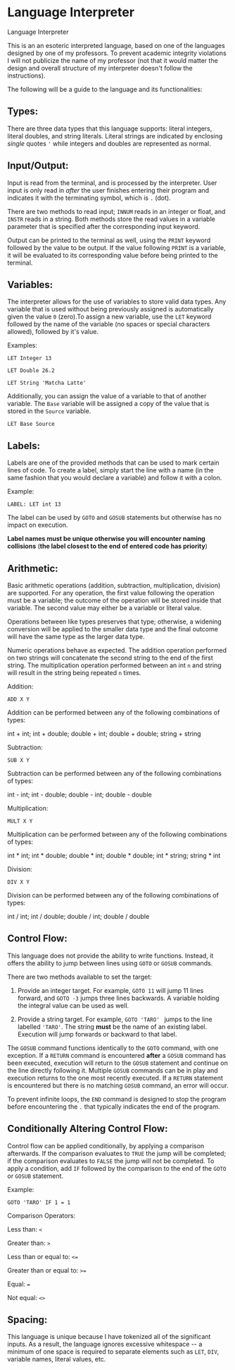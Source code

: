 # Language Interpreter
Language Interpreter

This is an an esoteric interpreted language, based on one of the languages designed by one of my professors.
To prevent academic integrity violations I will not publicize the name of my professor (not that it would matter the design and overall structure of my interpreter doesn't follow the instructions).

The following will be a guide to the language and its functionalities:

## Types:

There are three data types that this language supports: literal integers, literal doubles, and string literals. 
Literal strings are indicated by enclosing *single* quotes `'` while integers and doubles are represented as normal.

## Input/Output:

Input is read from the terminal, and is processed by the interpreter. 
User input is only read in *after* the user finishes entering their program and indicates it with the terminating symbol, which is `.` (dot).

There are two methods to read input; `INNUM` reads in an integer or float, and `INSTR` reads in a string. 
Both methods store the read values in a variable parameter that is specified after the corresponding input keyword. 

Output can be printed to the terminal as well, using the `PRINT` keyword followed by the value to be output. 
If the value following `PRINT` is a variable, it will be evaluated to its corresponding value before being printed to the terminal.

## Variables:

The interpreter allows for the use of variables to store valid data types. Any variable that is used without being previously assigned is automatically given the value `0` (zero).To assign a new variable, use the `LET` keyword followed by the name of the variable (no spaces or special characters allowed), followed by it's value.

Examples:

`LET Integer 13`

`LET Double 26.2`

`LET String 'Matcha Latte'`

Additionally, you can assign the value of a variable to that of another variable. The `Base` variable will be assigned a copy of the value that is stored in the `Source` variable.

`LET Base Source`

## Labels:

Labels are one of the provided methods that can be used to mark certain lines of code. To create a label, simply start the line with a name (in the same fashion that you would declare a variable) and follow it with a colon.

Example:

`LABEL: LET int 13`

The label can be used by `GOTO` and `GOSUB` statements but otherwise has no impact on execution.

**Label names must be unique otherwise you will encounter naming collisions** (**the label closest to the end of entered code has priority**)

## Arithmetic:

Basic arithmetic operations (addition, subtraction, multiplication, division) are supported. For any operation, the first value following the operation must be a variable; the outcome of the operation will be stored inside that variable. The second value may either be a variable or literal value.

Operations between like types preserves that type; otherwise, a widening conversion will be applied to the smaller data type and the final outcome will have the same type as the larger data type. 

Numeric operations behave as expected. The addition operation performed on two strings will concatenate the second string to the end of the first string. The multiplication operation performed between an int `n` and string will result in the string being repeated `n` times.

Addition:

`ADD X Y`

Addition can be performed between any of the following combinations of types:

int + int; int + double; double + int; double + double; string + string

Subtraction:

`SUB X Y`

Subtraction can be performed between any of the following combinations of types:

int - int; int - double; double - int; double - double

Multiplication:

`MULT X Y`

Multiplication can be performed between any of the following combinations of types:

int * int; int * double; double * int; double * double; int * string; string * int

Division:

`DIV X Y`

Division can be performed between any of the following combinations of types:

int / int; int / double; double / int; double / double

## Control Flow:

This language does not provide the ability to write functions. Instead, it offers the ability to jump between lines using `GOTO` or `GOSUB` commands.

There are two methods available to set the target:

1. Provide an integer target. For example, `GOTO 11` will jump 11 lines forward, and `GOTO -3` jumps three lines backwards. A variable holding the integral value can be used as well.

2. Provide a string target. For example, `GOTO 'TARO' ` jumps to the line labelled `'TARO'`. The string **must** be the name of an existing label. Execution will jump forwards or backward to that label.

The `GOSUB` command functions identically to the `GOTO` command, with one exception. If a `RETURN` command is encountered **after** a `GOSUB` command has been executed, execution will return to the `GOSUB` statement and continue on the line directly following it. Multiple `GOSUB` commands can be in play and execution returns to the one most recently executed. If a `RETURN` statement is encountered but there is no matching `GOSUB` command, an error will occur. 

To prevent infinite loops, the `END` command is designed to stop the program before encountering the `.` that typically indicates the end of the program.

## Conditionally Altering Control Flow:

Control flow can be applied conditionally, by applying a comparison afterwards. If the comparison evaluates to `TRUE` the jump will be completed; if the comparison evaluates to `FALSE` the jump will not be completed. To apply a condition, add `IF` followed by the comparison to the end of the `GOTO` or `GOSUB` statement.

Example:

`GOTO 'TARO' IF 1 = 1`

Comparison Operators:

Less than: `<`

Greater than: `>`

Less than or equal to: `<=`

Greater than or equal to: `>=`

Equal: `=`

Not equal: `<>`

## Spacing:

This language is unique because I have tokenized all of the significant inputs.
As a result, the language ignores excessive whitespace -- a minimum of one space is required to separate elements such as `LET`, `DIV`, variable names, literal values, etc.
